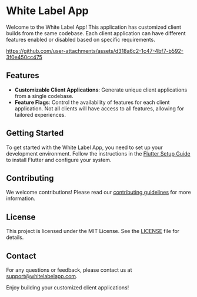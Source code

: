 # White Label App

Welcome to the White Label App! This application has customized client builds from the same codebase. Each client application can have different features enabled or disabled based on specific requirements.




https://github.com/user-attachments/assets/d318a6c2-1c47-4bf7-b592-3f0e450cc475






## Features

- **Customizable Client Applications**: Generate unique client applications from a single codebase.
- **Feature Flags**: Control the availability of features for each client application. Not all clients will have access to all features, allowing for tailored experiences.

## Getting Started

To get started with the White Label App, you need to set up your development environment. Follow the instructions in the [Flutter Setup Guide](https://flutter.dev/docs/get-started/install) to install Flutter and configure your system.

## Contributing

We welcome contributions! Please read our [contributing guidelines](CONTRIBUTING.md) for more information.

## License

This project is licensed under the MIT License. See the [LICENSE](LICENSE) file for details.

## Contact

For any questions or feedback, please contact us at support@whitelabelapp.com.

Enjoy building your customized client applications!
